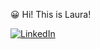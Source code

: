 😀 Hi! This is Laura!

<a href="https://www.linkedin.com/in/laura-nuoya-yang-197451204/"><img alt="LinkedIn" src="https://img.shields.io/badge/linkedin%20-%230077B5.svg?&style=for-the-badge&logo=linkedin&logoColor=white"/></a>
